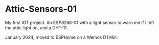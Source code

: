 # Attic-Sensors-01
My first IOT project. An ESP8266-01 with a light sensor to warn me if I left the attic light on, and a DHT-11.

January 2024, moved to ESPHome on a Wemos D1 Mini
